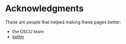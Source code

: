 # Acknowledgments

These are people that helped making these pages better:

- the OSCU team
- [kottm](https://github.com/kottm)
